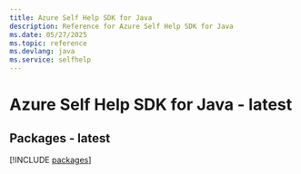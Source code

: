 ```yaml
---
title: Azure Self Help SDK for Java
description: Reference for Azure Self Help SDK for Java
ms.date: 05/27/2025
ms.topic: reference
ms.devlang: java
ms.service: selfhelp
---
```

# Azure Self Help SDK for Java - latest
## Packages - latest
[!INCLUDE [packages](self-help-index.md)]